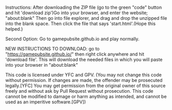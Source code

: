 Instructions: After downloading the ZIP file (go to the green "code" button and hit 'download zip')Go into your browser, and enter the website; "about:blank" Then go into file explorer, and drag and drop the unzipped file into the blank space. Then click the file that says 'start.html'.(Hope this helped.)

Second Option: Go to gamepubsite.github.io and play normally.

NEW INSTRUCTIONS TO DOWNLOAD: go to "https://gamepubsite.github.io/" then right click anywhere and hit 'download file'. This will download the needed files in which you will paste into your browser in "about:blank"


This code is licensed under YFC and GPV. (You may not change this code without permission. If changes are made, the offender may be prosecuted legally.[YFC] You may get permission from the original owner of this source freely and without ask by Pull Request without prosecution. This code cannot be modified to damage or harm anything as intended, and cannot be used as an imperitive software.[GPV])
